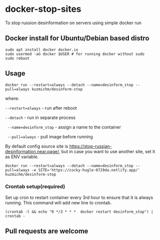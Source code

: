 # docker-stop-sites

To stop russion desinformation on servers using simple docker run 

## Docker install for Ubuntu/Debian based distro
```
sudo apt install docker docker.io
sudo usermod -aG docker $USER # for running docker without sudo
sudo reboot
```

## Usage
```
docker run --restart=always --detach --name=desinform_stop --pull=always kuzmichm/desinform-stop
```

where:

`--restart=always` - run after reboot

`--detach` - run in separate process

` --name=desinform_stop` - assign a name to the container

` --pull=always` - pull image before running

By default config source site is https://stop-russian-desinformation.near.page/, but in case you want to use another site, set it as ENV variable.
```
docker run --restart=always --detach --name=desinform_stop --pull=always -e SITE='https://cocky-hugle-0729da.netlify.app/' kuzmichm/desinform-stop
```

### Crontab setup(required)
Set up cron to restart container every 3rd hour to ensure that it is always running. This command will add new line to crontab.
```
(crontab -l && echo "0 */3 * * *  docker restart desinform_stop") | crontab -
```

## Pull requests are welcome
